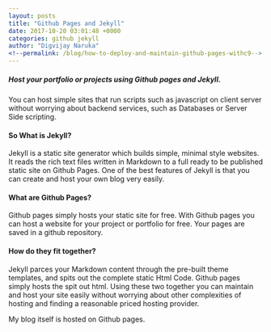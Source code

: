 ```yaml
---
layout: posts
title: "Github Pages and Jekyll"
date: 2017-10-20 03:01:48 +0000
categories: github jekyll
author: "Digvijay Naruka"
<!--permalink: /blog/how-to-deploy-and-maintain-github-pages-withc9-->
---
```


##### Host your portfolio or projects using Github pages and Jekyll.
You can host simple sites that run scripts such as javascript on client server without worrying about backend services, such as Databases or
Server Side scripting. 

#### So What is Jekyll?
Jekyll is a static site generator which builds simple, minimal style websites. It reads the rich text files written
in Markdown to a full ready to be published static site on Github Pages. One of the best features of Jekyll is that you 
can create and host your own blog very easily. 

#### What are Github Pages?
Github pages simply hosts your static site for free. With Github pages you can host a website for your project or portfolio for free.
Your pages are saved in a github repository. 

#### How do they fit together?
Jekyll parces your Markdown content through the pre-built theme templates, and spits out the complete static Html Code. Github pages simply hosts the spit out
html. Using these two together you can maintain and host your site easily without worrying about other complexities of hosting and finding a reasonable priced hosting provider.

My blog itself is hosted on Github pages. 